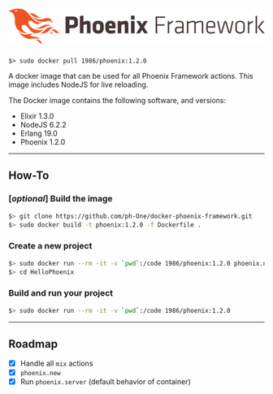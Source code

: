 # ![Logo](logo.png)

```
$> sudo docker pull 1986/phoenix:1.2.0
```

A docker image that can be used for all Phoenix Framework actions.
This image includes NodeJS for live reloading.

The Docker image contains the following software, and versions:
- Elixir 1.3.0
- NodeJS 6.2.2
- Erlang 19.0
- Phoenix 1.2.0

---

## How-To

### [_optional_] Build the image  
```sh
$> git clone https://github.com/ph-One/docker-phoenix-framework.git
$> sudo docker build -t phoenix:1.2.0 -f Dockerfile .
```

### Create a new project  
```sh
$> sudo docker run --rm -it -v `pwd`:/code 1986/phoenix:1.2.0 phoenix.new helloPhoenix
$> cd HelloPhoenix
```

### Build and run your project  
```sh
$> sudo docker run --rm -it -v `pwd`:/code 1986/phoenix:1.2.0
```

---

## Roadmap
- [x] Handle all `mix` actions
- [x] `phoenix.new`
- [x] Run `phoenix.server` (default behavior of container)
